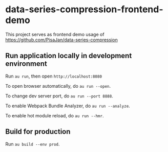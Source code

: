 # data-series-compression-frontend-demo

This project serves as frontend demo usage of <https://github.com/PisaJan/data-series-compression>

## Run application locally in development environment

Run `au run`, then open `http://localhost:8080`

To open browser automatically, do `au run --open`.

To change dev server port, do `au run --port 8888`.

To enable Webpack Bundle Analyzer, do `au run --analyze`.

To enable hot module reload, do `au run --hmr`.

## Build for production

Run `au build --env prod`.
